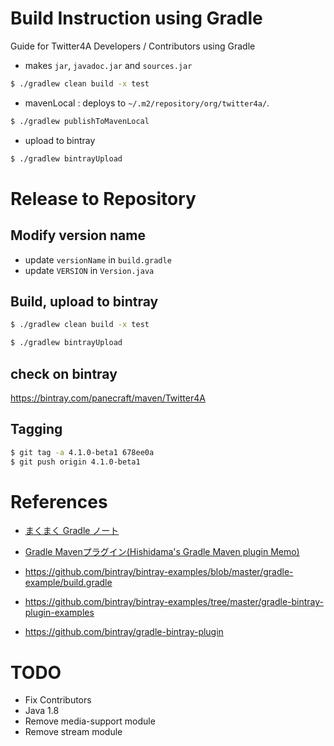 Build Instruction using Gradle
==============================

Guide for Twitter4A Developers / Contributors using Gradle

- makes ```jar```, ```javadoc.jar``` and ```sources.jar```

```bash
$ ./gradlew clean build -x test
```

- mavenLocal : deploys to ```~/.m2/repository/org/twitter4a/```.
```bash
$ ./gradlew publishToMavenLocal
```

- upload to bintray
```bash
$ ./gradlew bintrayUpload
```


Release to Repository
=====================

Modify version name
-------------------

- update ```versionName```  in ```build.gradle```
- update ```VERSION``` in ```Version.java```

Build, upload to bintray
------------------------

```bash
$ ./gradlew clean build -x test
```
```bash
$ ./gradlew bintrayUpload
```

check on bintray
----------------
https://bintray.com/panecraft/maven/Twitter4A

Tagging
-------

```bash
$ git tag -a 4.1.0-beta1 678ee0a
$ git push origin 4.1.0-beta1
```


References
==========

- [まくまく Gradle ノート](http://maku77.github.io/gradle/)
- [Gradle Mavenプラグイン\(Hishidama's Gradle Maven plugin Memo\)](http://www.ne.jp/asahi/hishidama/home/tech/groovy/gradle/maven.html)

- https://github.com/bintray/bintray-examples/blob/master/gradle-example/build.gradle
- https://github.com/bintray/bintray-examples/tree/master/gradle-bintray-plugin-examples
- https://github.com/bintray/gradle-bintray-plugin


TODO
====

- Fix Contributors
- Java 1.8
- Remove media-support module
- Remove stream module
